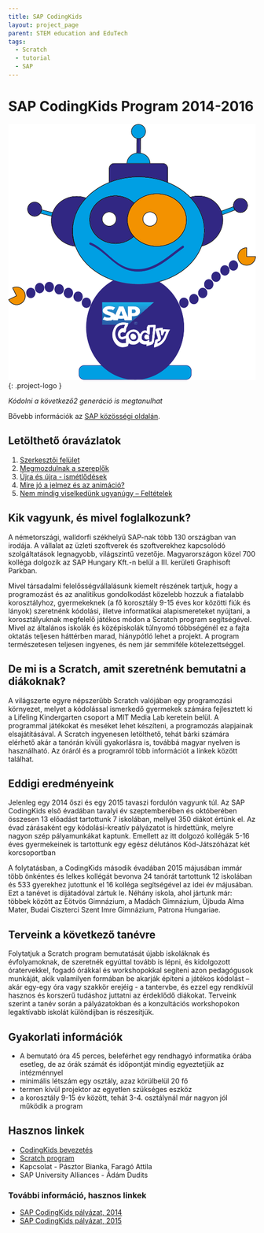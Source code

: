 ```yaml
---
title: SAP CodingKids
layout: project_page
parent: STEM education and EduTech
tags:
  - Scratch
  - tutorial
  - SAP
---
```


# SAP CodingKids Program 2014-2016

![logo](assets/codingkids_cody.png){: .project-logo }

*Kódolni a következő2 generáció is megtanulhat*

Bővebb információk az [SAP közösségi oldalán](https://community.sap.com/t5/tag/codingkids/tg-p/board-id/additional-blog-sap).

## Letölthető óravázlatok

1. [Szerkesztői felület](assets/codingkids/codingkids_oravazlat_01_szerkesztoi_felulet.pdf)
2. [Megmozdulnak a szereplők](assets/codingkids/codingkids_oravazlat_02_megmozdulnak_a_szereplok.pdf)
3. [Újra és újra - ismétlődések](assets/codingkids/codingkids_oravazlat_03_ujra_es_ujra_ismetlodesek.pdf)
4. [Mire jó a jelmez és az animáció?](assets/codingkids/codingkids_oravazlat_04_mire_jo_a_jelmez_animacio.pdf)
5. [Nem mindig viselkedünk ugyanúgy – Feltételek](assets/codingkids/codingkids_oravazlat_05_nem_mindig_ugyanugy_viselkedunk.pdf)

## Kik vagyunk, és mivel foglalkozunk?

A németországi, walldorfi székhelyű SAP-nak több 130 országban van irodája. A vállalat az üzleti szoftverek és szoftverekhez kapcsolódó szolgáltatások legnagyobb, világszintű vezetője. Magyarországon közel 700 kolléga dolgozik az SAP Hungary Kft.-n belül a III. kerületi Graphisoft Parkban.

Mivel társadalmi felelősségvállalásunk kiemelt részének tartjuk, hogy a programozást és az analitikus gondolkodást közelebb hozzuk a fiatalabb korosztályhoz, gyermekeknek (a fő korosztály 9-15 éves kor közötti fiúk és lányok) szeretnénk kódolási, illetve informatikai alapismereteket nyújtani, a korosztályuknak megfelelő játékos módon a Scratch program segítségével. Mivel az általános iskolák és középiskolák túlnyomó többségénél ez a fajta oktatás teljesen háttérben marad, hiánypótló lehet a projekt. A program természetesen teljesen ingyenes, és nem jár semmiféle kötelezettséggel.

## De mi is a Scratch, amit szeretnénk bemutatni a diákoknak?

A világszerte egyre népszerűbb Scratch valójában egy programozási környezet, melyet a kódolással ismerkedő gyermekek számára fejlesztett ki a Lifeling Kindergarten csoport a MIT Media Lab keretein belül. A programmal játékokat és meséket lehet készíteni, a programozás alapjainak elsajátításával. A Scratch ingyenesen letölthető, tehát bárki számára elérhető akár a tanórán kívüli gyakorlásra is, továbbá magyar nyelven is használható. Az óráról és a programról több információt a linkek között találhat.

## Eddigi eredményeink

Jelenleg egy 2014 őszi és egy 2015 tavaszi fordulón vagyunk túl. Az SAP CodingKids első évadában tavalyi év szeptemberében és októberében összesen 13 előadást tartottunk 7 iskolában, mellyel 350 diákot értünk el. Az évad zárásaként egy kódolási-kreatív pályázatot is hirdettünk, melyre nagyon szép pályamunkákat kaptunk. Emellett az itt dolgozó kollégák 5-16 éves gyermekeinek is tartottunk egy egész délutános Kód-Játszóházat két korcsoportban

A folytatásban, a CodingKids második évadában 2015 májusában immár több önkéntes és lelkes kollégát bevonva 24 tanórát tartottunk 12 iskolában és 533 gyerekhez jutottunk el 16 kolléga segítségével az idei év májusában. Ezt a tanévet is díjátadóval zártuk le. Néhány iskola, ahol jártunk már: többek között az Eötvös Gimnázium, a Madách Gimnázium, Újbuda Alma Mater, Budai Ciszterci Szent Imre Gimnázium, Patrona Hungariae.

## Terveink a következő tanévre

Folytatjuk a Scratch program bemutatását újabb iskoláknak és évfolyamoknak, de szeretnék egyúttal tovább is lépni, és kidolgozott óratervekkel, fogadó órákkal és workshopokkal segíteni azon pedagógusok munkáját, akik valamilyen formában be akarják építeni a játékos kódolást – akár egy-egy óra vagy szakkör erejéig - a tantervbe, és ezzel egy rendkívül hasznos és korszerű tudáshoz juttatni az érdeklődő diákokat. Terveink szerint a tanév során a pályázatokban és a konzultációs workshopokon legaktívabb iskolát különdíjban is részesítjük.

## Gyakorlati információk

* A bemutató óra 45 perces, beleférhet egy rendhagyó informatika órába esetleg, de az órák számát és időpontját mindig egyeztetjük az intézménnyel
* minimális létszám egy osztály, azaz körülbelül 20 fő
* termen kívül projektor az egyetlen szükséges eszköz
* a korosztály 9-15 év között, tehát 3-4. osztálynál már nagyon jól működik a program

## Hasznos linkek

* [CodingKids bevezetés](http://prezi.com/sdhyli47xbnc/scratch-nyilt-ora/)
* [Scratch program](http://scratch.mit.edu)
* Kapcsolat - Pásztor Bianka, Faragó Attila
* SAP University Alliances - Ádám Dudits

### További információ, hasznos linkek

* [SAP CodingKids pályázat, 2014](https://scratch.mit.edu/studios/675690)
* [SAP CodingKids pályázat, 2015](https://scratch.mit.edu/studios/1508184)
